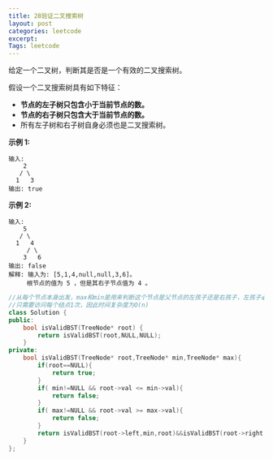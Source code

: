 ```yaml
---
title: 28验证二叉搜索树
layout: post
categories: leetcode
excerpt: 
Tags: leetcode
---
```


给定一个二叉树，判断其是否是一个有效的二叉搜索树。

假设一个二叉搜索树具有如下特征：

- **节点的左子树只包含小于当前节点的数。**
- **节点的右子树只包含大于当前节点的数。**
- 所有左子树和右子树自身必须也是二叉搜索树。

**示例 1:**

```
输入:
    2
   / \
  1   3
输出: true
```

**示例 2:**

```
输入:
    5
   / \
  1   4
     / \
    3   6
输出: false
解释: 输入为: [5,1,4,null,null,3,6]。
     根节点的值为 5 ，但是其右子节点值为 4 。
```

```c++
//从每个节点本身出发，max和min是用来判断这个节点是父节点的左孩子还是右孩子，左孩子必须小于父节点，右孩子必须大于父节点，所有节点有一个不满足这个关系则返回false
//只需要访问每个结点1次，因此时间复杂度为O(n)
class Solution {
public:
    bool isValidBST(TreeNode* root) {
        return isValidBST(root,NULL,NULL);
    }
private:
	bool isValidBST(TreeNode* root,TreeNode* min,TreeNode* max){
		if(root==NULL){
			return true;
		}
		if( min!=NULL && root->val <= min->val){
			return false;
		}
		if( max!=NULL && root->val >= max->val){
			return false;
		}
		return isValidBST(root->left,min,root)&&isValidBST(root->right,root,max);
	}
};
```

